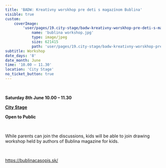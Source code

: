 ```yaml
---
title: 'BADW: Kreatívny worskhop pre deti s magazínom Bublina'
visible: true
custom:
    coverImage:
        'user/pages/19.city-stage/badw-kreativny-worskhop-pre-deti-s-magazinom-bublina/bublina workshop.jpg':
            name: 'bublina workshop.jpg'
            type: image/jpeg
            size: 621415
            path: 'user/pages/19.city-stage/badw-kreativny-worskhop-pre-deti-s-magazinom-bublina/bublina workshop.jpg'
subtitle: Workshop
date_days: '8'
date_month: June
time: '10.00 – 11.30'
location: 'City Stage'
no_ticket_button: true
---
```


<br>

**Saturday 8th June 10.00 – 11.30**

**[City Stage](/map)**

**Open to Public**

<br>

While parents can join the discussions, kids will be able to join drawing workshop held by authors of Bublina magazine for kids.

<br>

https://bublinacasopis.sk/